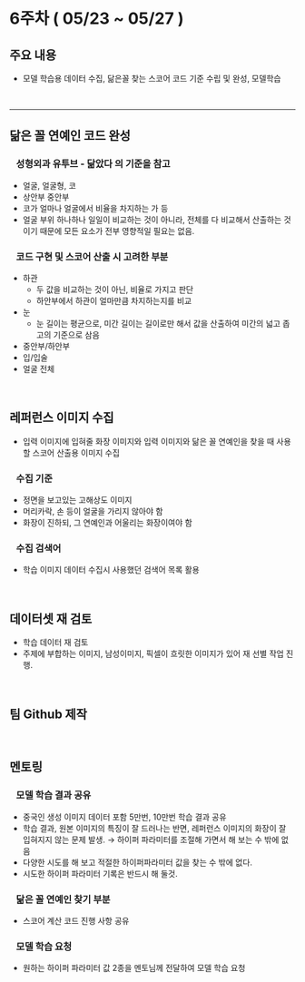 # **6주차 ( 05/23 ~ 05/27 )**

## **주요 내용**
  - 모델 학습용 데이터 수집, 닮은꼴 찾는 스코어 코드 기준 수립 및 완성, 모델학습  


<br/>



----------

## **닮은 꼴 연예인 코드 완성**
### &nbsp;&nbsp; 성형외과 유투브 - 닮았다 의 기준을 참고
- 얼굴, 얼굴형, 코
- 상안부 중안부
- 코가 얼마나 얼굴에서 비율을 차지하는 가 등
- 얼굴 부위 하나하나 일일이 비교하는 것이 아니라, 전체를 다 비교해서 산출하는 것 이기 때문에 모든 요소가 전부 영향적일 필요는 없음.
  
### &nbsp;&nbsp; 코드 구현 및 스코어 산출 시 고려한 부분
- 하관
    - 두 값을 비교하는 것이 아닌, 비율로 가지고 판단
    - 하안부에서 하관이 얼마만큼 차지하는지를 비교
- 눈
   - 눈 길이는 평균으로, 미간 길이는 길이로만 해서 값을 산출하여 미간의 넓고 좁고의 기준으로 삼음
- 중안부/하안부
- 입/입술
- 얼굴 전체
 

<br/>


 
## **레퍼런스 이미지 수집**
- 입력 이미지에 입혀줄 화장 이미지와 입력 이미지와 닮은 꼴 연예인을 찾을 때 사용할 스코어 산출용 이미지 수집
### &nbsp;&nbsp; 수집 기준
- 정면을 보고있는 고해상도 이미지
- 머리카락, 손 등이 얼굴을 가리지 않아야 함
- 화장이 진하되, 그 연예인과 어울리는 화장이여야 함
### &nbsp;&nbsp; 수집 검색어
- 학습 이미지 데이터 수집시 사용했던 검색어 목록 활용


<br/>



## **데이터셋 재 검토**
- 학습 데이터 재 검토
- 주제에 부합하는 이미지, 남성이미지, 픽셀이 흐릿한 이미지가 있어 재 선별 작업 진행.
    

<br/>



## **팀 Github 제작**


<br/>



## **멘토링**
### &nbsp;&nbsp; 모델 학습 결과 공유
- 중국인 생성 이미지 데이터 포함 5만번, 10만번 학습 결과 공유
- 학습 결과, 원본 이미지의 특징이 잘 드러나는 반면, 레퍼런스 이미지의 화장이 잘 입혀지지 않는 문제 발생. 
  → 하이퍼 파라미터를 조절해 가면서 해 보는 수 밖에 없음
- 다양한 시도를 해 보고 적절한 하이퍼파라미터 값을 찾는 수 밖에 없다.
- 시도한 하이퍼 파라미터 기록은 반드시 해 둘것.
### &nbsp;&nbsp; 닮은 꼴 연예인 찾기 부분
- 스코어 계산 코드 진행 사항 공유
### &nbsp;&nbsp; 모델 학습 요청
- 원하는 하이퍼 파라미터 값 2종을 멘토님께 전달하여 모델 학습 요청